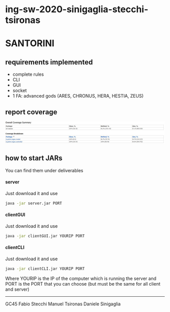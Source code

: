 # ing-sw-2020-sinigaglia-stecchi-tsironas
# SANTORINI



## requirements implemented
- complete rules
- CLI
- GUI
- socket
- 1 FA: advanced gods (ARES, CHRONUS, HERA, HESTIA, ZEUS)


## report coverage
![alt text](https://github.com/DanoSSS/ing-sw-2020-sinigaglia-stecchi-tsironas/blob/master/coverage_report/coverage_report.JPG?raw=true)


## how to start JARs
You can find them under deliverables
#### server
Just download it and use  
```bash
java -jar server.jar PORT
```
#### clientGUI
Just download it and use
```bash
java -jar clientGUI.jar YOURIP PORT
```
#### clientCLI
Just download it and use
```bash
java -jar clientCLI.jar YOURIP PORT
```
Where YOURIP is the IP of the computer which is running the server and PORT is the PORT that you can choose (but must be the same for all client and server)




--------------------------------------------------------------------------------------------------------------------------------------------------------------



GC45
Fabio Stecchi
Manuel Tsironas
Daniele Sinigaglia
